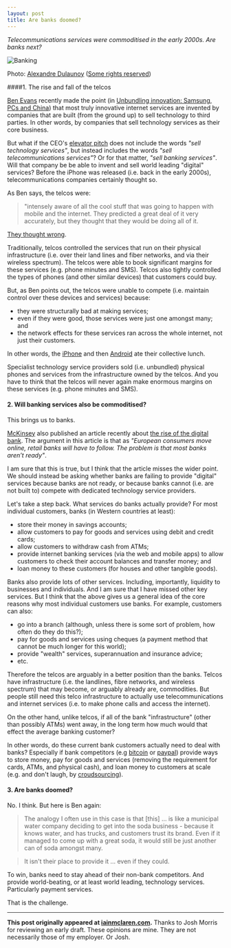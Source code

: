 ```yaml
---
layout: post
title: Are banks doomed?
---
```


*Telecommunications services were commoditised in the early 2000s. Are banks next?*

![Banking](https://farm8.staticflickr.com/7097/7222620906_eed67358b3_z.jpg "Banking")

Photo: [Alexandre Dulaunoy](https://www.flickr.com/photos/adulau/) ([Some rights reserved](https://creativecommons.org/licenses/by-sa/2.0/))

####1. The rise and fall of the telcos

[Ben Evans](http://ben-evans.com) recently made the point (in [Unbundling innovation: Samsung, PCs and China](http://ben-evans.com/benedictevans/2014/7/10/unbundling-innovation)) that most truly innovative internet services are invented by companies that are built (from the ground up) to sell technology to third parties.  In other words, by companies that sell technology services as their core business.    

But what if the CEO's [elevator pitch](http://www.youtube.com/watch?v=R2bLNkCqpuY) does not include the words *"sell technology services"*, but instead includes the words *"sell telecommunications services"*?  Or for that matter, *"sell banking services"*.  Will that company be be able to invent and sell world leading "digital" services?  Before the iPhone was released (i.e. back in the early 2000s), telecommunications companies certainly thought so.  

As Ben says, the telcos were:

>"intensely aware of all the cool stuff that was going to happen with mobile and the internet.  They predicted a great deal of it very accurately, but they thought that they would be doing all of it. 

[They thought wrong](http://www.youtube.com/watch?v=qycUOENFIBs).  

Traditionally, telcos controlled the services that run on their physical infrastructure (i.e. over their land lines and fiber networks, and via their wireless spectrum).  The telcos were able to book significant margins for these services (e.g. phone minutes and SMS).  Telcos also tightly controlled the types of phones (and other similar devices) that customers could buy.  

But, as Ben points out, the telcos were unable to compete (i.e. maintain control over these devices and services) because:

- they were structurally bad at making services;
- even if they were good, those services were just one amongst many; and
- the network effects for these services ran across the whole internet, not just their customers.

In other words, the [iPhone](https://www.apple.com/iphone/) and then [Android](http://www.android.com) ate their collective lunch.  

Specialist technology service providers sold (i.e. unbundled) physical phones and services from the infrastructure owned by the telcos.  And you have to think that the telcos will never again make enormous margins on these services (e.g. phone minutes and SMS). 

#### 2. Will banking services also be commoditised?

This brings us to banks.

[McKinsey](http://www.mckinsey.com) also published an article recently about [the rise of the digital bank](http://www.mckinsey.com/Insights/Business_Technology/The_rise_of_the_digital_bank?cid=DigitalEdge-eml-alt-mip-mck-oth-1407).  The argument in this article is  that as *"European consumers move online, retail banks will have to follow. The problem is that most banks aren’t ready"*.  

I am sure that this is true, but I think that the article  misses the wider point.  We should instead be asking whether banks are failing to provide "digital" services because banks are not ready, or because banks cannot (i.e. are not built to) compete with dedicated technology service providers.

Let's take a step back.  What services do banks actually provide?  For most individual customers, banks (in Western countries at least):
- store their money in savings accounts;
- allow customers to pay for goods and services using debit and credit cards;
- allow customers to withdraw cash from ATMs;
- provide internet banking services (via the web and mobile apps) to allow customers to check their account balances and transfer money; and
- loan money to these customers (for houses and other tangible goods).

Banks also provide lots of other services.  Including, importantly, liquidity to businesses and individuals.  And I am sure that I have missed other key services.  But I think that the above gives us a general idea of the core reasons why most individual customers use banks.  For example, customers can also:
- go into a branch (although, unless there is some sort of problem, how often do they do this?);
- pay for goods and services using cheques (a payment method that cannot be much longer for this world);
- provide "wealth" services, superannuation and insurance advice;
- etc.

Therefore the telcos are arguably in a better position than the banks.  Telcos have infrastructure (i.e. the landlines, fibre networks, and wireless spectrum) that may become, or arguably already are,  commodities.  But people still need this telco infrastructure to actually use telecommunications and internet services (i.e. to make phone calls and access the internet). 

On the other hand, unlike telcos, if all of the bank "infrastructure" (other than possibly ATMs) went away, in the long term how much would that effect the average banking customer?  

In other words, do these current bank customers actually need to deal with banks?  Especially if bank competitors (e.g [bitcoin](http://en.wikipedia.org/wiki/Bitcoin) or [paypal](http://paypal.com)) provide ways to store money, pay for goods and services (removing the requirement for cards, ATMs, and physical cash), and loan money to customers at scale (e.g. and don't laugh, by [croudsourcing](https://angel.co)).

#### 3. Are banks doomed?

No.  I think.  But here is Ben again: 

> The analogy I often use in this case is that [this] ... is like a municipal water company deciding to get into the soda business - because it knows water, and has trucks, and customers trust its brand. Even if it managed to come up with a great soda, it would still be just another can of soda amongst many.

> It isn't their place to provide it ... even if they could.

To win, banks need to stay ahead of their non-bank competitors.  And provide world-beating, or at least world leading, technology services.  Particularly payment services.  

That is the challenge.

---

**This post originally appeared at [iainmclaren.com](http://iainmclaren.com).** Thanks to Josh Morris for reviewing an early draft.  These opinions are mine.  They are not necessarily those of my employer.  Or Josh.